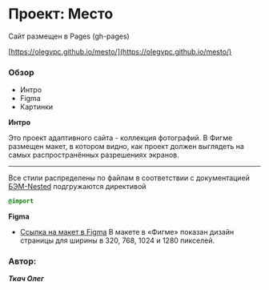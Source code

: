 # Проект: Место

Сайт размещен в Pages  (gh-pages)

[https://olegvpc.github.io/mesto/](https://olegvpc.github.io/mesto/)

### Обзор
* Интро
* Figma
* Картинки

**Интро**


Это проект адаптивного сайта - коллекция фотографий.
В Фигме размещен макет, в котором видно, как проект должен выглядеть на самых распространённых разрешениях экранов.

***
Все стили распределены по файлам в соответствии с документацией [БЭМ-Nested](https://ru.bem.info/methodology/filestructure/#nested)
подгружаются директивой
```css
@import
```

**Figma**

* [Ссылка на макет в Figma](https://www.figma.com/file/2cn9N9jSkmxD84oJik7xL7/JavaScript.-Sprint-4?node-id=0%3A1)
В макете в «Фигме» показан дизайн страницы для ширины в 320, 768, 1024 и 1280 пикселей.


### Автор:

***Ткач Олег***
